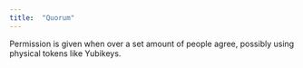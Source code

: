 ```yaml
---
title:  "Quorum"
---
```


Permission is given when over a set amount of people agree, possibly using physical tokens like Yubikeys.
